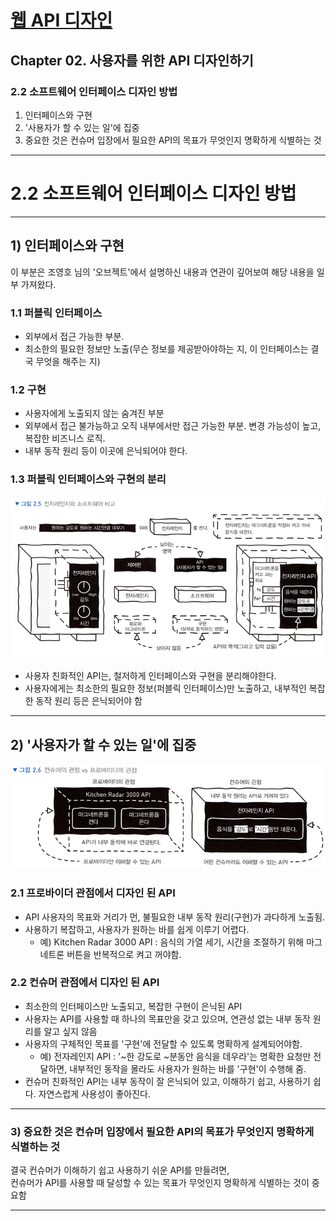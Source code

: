 # <a href = "../README.md" target="_blank">웹 API 디자인</a>
## Chapter 02. 사용자를 위한 API 디자인하기
### 2.2 소프트웨어 인터페이스 디자인 방법
1) 인터페이스와 구현
2) '사용자가 할 수 있는 일'에 집중
3) 중요한 것은 컨슈머 입장에서 필요한 API의 목표가 무엇인지 명확하게 식별하는 것
---

# 2.2 소프트웨어 인터페이스 디자인 방법

---

## 1) 인터페이스와 구현

이 부분은 조영호 님의 '오브젝트'에서 설명하신 내용과 연관이 깊어보여 해당 내용을 일부 가져왔다.

### 1.1 퍼블릭 인터페이스
- 외부에서 접근 가능한 부분.
- 최소한의 필요한 정보만 노출(무슨 정보를 제공받아야하는 지, 이 인터페이스는 결국 무엇을 해주는 지)

### 1.2 구현
- 사용자에게 노출되지 않는 숨겨진 부분
- 외부에서 접근 불가능하고 오직 내부에서만 접근 가능한 부분. 변경 가능성이 높고, 복잡한 비즈니스 로직.
- 내부 동작 원리 등이 이곳에 은닉되어야 한다.

### 1.3 퍼블릭 인터페이스와 구현의 분리
![picture-02-05](imgs/picture-02-05.jpg)

- 사용자 친화적인 API는, 철저하게 인터페이스와 구현을 분리해야한다.
- 사용자에게는 최소한의 필요한 정보(퍼블릭 인터페이스)만 노출하고, 내부적인 복잡한 동작 원리 등은 은닉되어야 함

---

## 2) '사용자가 할 수 있는 일'에 집중
![picture-02-06](imgs/picture-02-06.jpg)

### 2.1 프로바이더 관점에서 디자인 된 API
- API 사용자의 목표와 거리가 먼, 불필요한 내부 동작 원리(구현)가 과다하게 노출됨.
- 사용하기 복잡하고, 사용자가 원하는 바를 쉽게 이루기 어렵다.
  - 예) Kitchen Radar 3000 API : 음식의 가열 세기, 시간을 조절하기 위해 마그네트론 버튼을 반복적으로 켜고 꺼야함.

### 2.2 컨슈머 관점에서 디자인 된 API
- 최소한의 인터페이스만 노출되고, 복잡한 구현이 은닉된 API
- 사용자는 API를 사용할 때 하나의 목표만을 갖고 있으며, 연관성 없는 내부 동작 원리를 알고 싶지 않음
- 사용자의 구체적인 목표를 '구현'에 전달할 수 있도록 명확하게 설계되어야함.
  - 예) 전자레인지 API : '~한 강도로 ~분동안 음식을 데우라'는 명확한 요청만 전달하면,
  내부적인 동작을 몰라도 사용자가 원하는 바를 '구현'이 수행해 줌.
- 컨슈머 친화적인 API는 내부 동작이 잘 은닉되어 있고, 이해하기 쉽고, 사용하기 쉽다. 자연스럽게 사용성이 좋아진다.

---

### 3) 중요한 것은 컨슈머 입장에서 필요한 API의 목표가 무엇인지 명확하게 식별하는 것
결국 컨슈머가 이해하기 쉽고 사용하기 쉬운 API를 만들려면,  
컨슈머가 API를 사용할 때 달성할 수 있는 목표가 무엇인지 명확하게 식별하는 것이 중요함  

---
